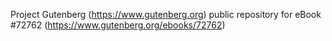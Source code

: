 Project Gutenberg (https://www.gutenberg.org) public repository
for eBook #72762 (https://www.gutenberg.org/ebooks/72762)
